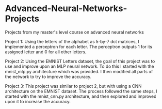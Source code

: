 # Advanced-Neural-Networks-Projects
Projects from my master's level course on advanced neural networks


Project 1:
  Using the letters of the alphabet as 5-by-7 dot matrices, I implemented a perceptron for each letter. The perceptron outputs 1 for its assigned letter and 0 for all other         letters.
 
Project 2:
  Using the EMNIST Letters dataset, the goal of this project was to use and improve upon an MLP neural network. To do this I started with the mnist_mlp.py architecture which was     provided. I then modified all parts of the network to try to improve the accuracy.
  
Project 3:
  This project was similar to project 2, but with using a CNN architecture on the EMNIST dataset. The process followed the same steps, I started with the mnist_cnn.py               architecture, and then explored and improved upon it to increase the accuracy.
